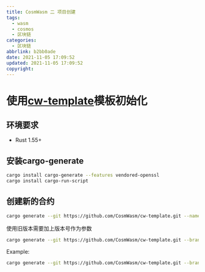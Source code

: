 ```yaml
---
title: CosmWasm 二 项目创建
tags:
  - wasm
  - cosmos
  - 区块链
categories:
  - 区块链
abbrlink: b2bb0ade
date: 2021-11-05 17:09:52
updated: 2021-11-05 17:09:52
copyright:
---
```

# 使用[cw-template](https://github.com/CosmWasm/cw-template)模板初始化

## 环境要求
- Rust 1.55+

## 安装cargo-generate
```bash
cargo install cargo-generate --features vendored-openssl
cargo install cargo-run-script
```
## 创建新的合约
```bash
cargo generate --git https://github.com/CosmWasm/cw-template.git --name PROJECT_NAME
```
使用旧版本需要加上版本号作为参数
```bash
cargo generate --git https://github.com/CosmWasm/cw-template.git --branch <version> --name PROJECT_NAME
```
Example:
```bash
cargo generate --git https://github.com/CosmWasm/cw-template.git --branch 0.16 --name PROJECT_NAME
```

